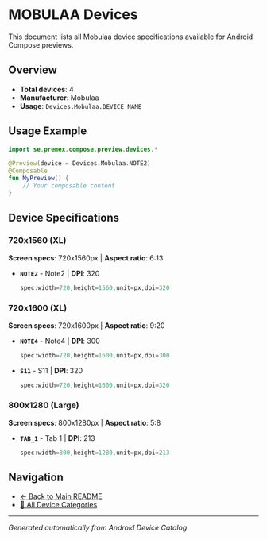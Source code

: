 # MOBULAA Devices

This document lists all Mobulaa device specifications available for Android Compose previews.

## Overview

- **Total devices**: 4
- **Manufacturer**: Mobulaa
- **Usage**: `Devices.Mobulaa.DEVICE_NAME`

## Usage Example

```kotlin
import se.premex.compose.preview.devices.*

@Preview(device = Devices.Mobulaa.NOTE2)
@Composable
fun MyPreview() {
    // Your composable content
}
```

## Device Specifications

### 720x1560 (XL)

**Screen specs**: 720x1560px | **Aspect ratio**: 6:13

- **`NOTE2`** - Note2 | **DPI**: 320
  ```kotlin
  spec:width=720,height=1560,unit=px,dpi=320
  ```

### 720x1600 (XL)

**Screen specs**: 720x1600px | **Aspect ratio**: 9:20

- **`NOTE4`** - Note4 | **DPI**: 300
  ```kotlin
  spec:width=720,height=1600,unit=px,dpi=300
  ```

- **`S11`** - S11 | **DPI**: 320
  ```kotlin
  spec:width=720,height=1600,unit=px,dpi=320
  ```

### 800x1280 (Large)

**Screen specs**: 800x1280px | **Aspect ratio**: 5:8

- **`TAB_1`** - Tab 1 | **DPI**: 213
  ```kotlin
  spec:width=800,height=1280,unit=px,dpi=213
  ```

## Navigation

- [← Back to Main README](../../README.md)
- [📱 All Device Categories](../README.md)

---
*Generated automatically from Android Device Catalog*
